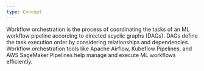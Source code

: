 ```yaml
---
type: Concept
---
```


Workflow orchestration is the process of coordinating the tasks of an ML workflow pipeline according to directed acyclic graphs (DAGs). DAGs define the task execution order by considering relationships and dependencies. Workflow orchestration tools like Apache Airflow, Kubeflow Pipelines, and AWS SageMaker Pipelines help manage and execute ML workflows efficiently.